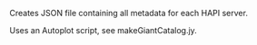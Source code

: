 
Creates JSON file containing all metadata for each HAPI server.

Uses an Autoplot script, see makeGiantCatalog.jy.  
